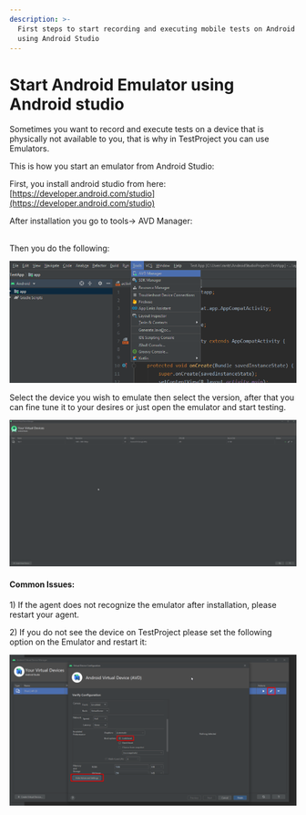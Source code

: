 ```yaml
---
description: >-
  First steps to start recording and executing mobile tests on Android Emulators
  using Android Studio
---
```


# Start Android Emulator using Android studio

Sometimes you want to record and execute tests on a device that is physically not available to you, that is why in TestProject you can use Emulators.

This is how you start an emulator from Android Studio:

First, you install android studio from here: [https://developer.android.com/studio](https://developer.android.com/studio)

After installation you go to tools-> AVD Manager:

\
﻿Then you do the following:

![](<../../.gitbook/assets/image (462).png>)

Select the device you wish to emulate then select the version, after that you can fine tune it to your desires or just open the emulator and start testing.

![](../../.gitbook/assets/Emulator.gif)

#### Common Issues: <a href="#h_b16066b03f" id="h_b16066b03f"></a>

1\) If the agent does not recognize the emulator after installation, please restart your agent.

2\) If you do not see the device on TestProject please set the following option on the Emulator and restart it:

![](<../../.gitbook/assets/image (453).png>)
